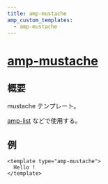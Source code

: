```yaml
---
title: amp-mustache
amp_custom_templates:
  - amp-mustache
---
```


# [amp-mustache](https://www.ampproject.org/docs/reference/extended/amp-mustache.html)

## 概要

mustache テンプレート。

[amp-list](./amp-list.html) などで使用する。

## 例

```
<template type="amp-mustache">
  Hello !
</template>
```

